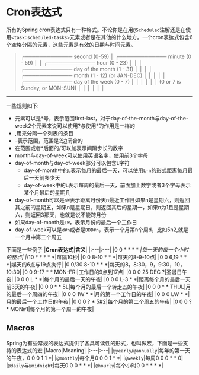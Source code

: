 # Cron表达式
所有的Spring cron表达式只有一种格式。不论你是在用`@Scheduled`注解还是在使用`<task:scheduled-tasks>`元素或者是在其他的什么地方。一个cron表达式包含6个空格分隔的元素，这些元素是有效的日期与时间元素。
>┌───────────── second (0-59)
 │ ┌───────────── minute (0 - 59)
 │ │ ┌───────────── hour (0 - 23)
 │ │ │ ┌───────────── day of the month (1 - 31)
 │ │ │ │ ┌───────────── month (1 - 12) (or JAN-DEC)
 │ │ │ │ │ ┌───────────── day of the week (0 - 7)
 │ │ │ │ │ │          (0 or 7 is Sunday, or MON-SUN)
 │ │ │ │ │ │
 * * * * * *

一些规则如下:
- 元素可以是\*号，表示范围first-last，对于day-of-the-month与day-of-the-week2个元素来说可以使用?与使用\*的作用是一样的
- ,用来分隔一个列表的条目
- -表示范围，范围是2边闭合的
- 在范围或者*后面的/可以加表示间隔步长的数字
- month与day-of-week可以使用英语名字，使用前3个字母
- day-of-month与day-of-week部分可以包含`L`字符
  - day-of-month中的`L`表示每月的最后一天，可以使用`L-n`的形式距离每月最后一天前多少天
  - day-of-week中的`L`表示每周的最后一天，前面加上数字或者3个字母表示某个月最后的星期几
- day-of-month可以是`nW`表示距离月份天n最近工作日如果n是星期六，则返回其之前的星期五，如果n是星期日，则返回其后的星期一，如果n为1且是星期六，则返回3那天，也就是说不能跨月份
- 如果day-of-month是`LW`，表示月份的最后一个工作日
- day-of-week可以是`d#n`或者是`DDD#n`，表示一个月第n个周d，比如5n2,就是一个月中第二个周五

下面是一些例子
|**Cron表达式**|**含义**|
|:---|:---|
|0 0 * * * * *|每一天的每一个小时的整点|
|*/10 * * * * *|每隔10秒|
|0 0 8-10 * * *|每天的8-9-10点|
|0 0 6,19 * * *|媒天的6点与19点执行|
|0 0/30 8-10 * * *|每天的8，8:30，9，9:30，10，10:30|
|0 0 9-17 * * MON-FRI|工作日的9点到17点|
|0 0 0 25 DEC ?|圣诞日午夜|
|0 0 0 L * *|每个月的最后一天的午夜|
|0 0 0 L-3 * *|距离每个月的最后一天前3天的午夜|
|0 0 0 * * 5L|每个月的最后一个转走五的午夜|
|0 0 0 * * THUL|月的最后一个周四的午夜|
|0 0 0 1W * *|月的第一个工作日的午夜|
|0 0 0 LW * *|月的最后一个工作日的午夜|
|0 0 0 ? * 5#2|每个月的第二个周五的午夜|
|0 0 0 ? * MON#1|每个月的第一个周一的午夜|
## Macros
Spring为有些常规的表达式提供了各具可读性的形式，也叫做宏，下面是一些支持的表达式的宏
|Macro|Meaning|
|:---|:---|
|`@yearly`/`@annually`|每年的第一天的午夜，0 0 0 1 1 *|
|`@monthly`|每个月0 0 0 1 * *|
|`@weekly`|每周0 0 0 * * 0|
|`@daily`与`@midnight`|每天0 0 0 * * *|
|`@hourly`|每个小时0 0 * * * *|





























 
